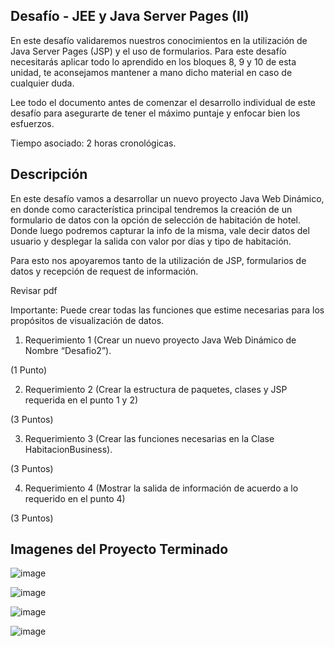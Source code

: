 Desafío - JEE y Java Server Pages (II)
-

En este desafío validaremos nuestros conocimientos en la utilización de Java Server Pages
(JSP) y el uso de formularios.
Para este desafío necesitarás aplicar todo lo aprendido en los bloques 8, 9 y 10 de esta unidad,
te aconsejamos mantener a mano dicho material en caso de cualquier duda.

Lee todo el documento antes de comenzar el desarrollo individual de este desafío para
asegurarte de tener el máximo puntaje y enfocar bien los esfuerzos.

Tiempo asociado: 2 horas cronológicas.

Descripción
-

En este desafío vamos a desarrollar un nuevo proyecto Java Web Dinámico, en donde como
característica principal tendremos la creación de un formulario de datos con la opción de
selección de habitación de hotel. Donde luego podremos capturar la info de la misma, vale
decir datos del usuario y desplegar la salida con valor por días y tipo de habitación.

Para esto nos apoyaremos tanto de la utilización de JSP, formularios de datos y recepción de
request de información.


Revisar pdf

Importante:
Puede crear todas las funciones que estime necesarias para los propósitos de visualización
de datos.
1. Requerimiento 1 (Crear un nuevo proyecto Java Web Dinámico de Nombre “Desafio2”).
   
(1 Punto)

2. Requerimiento 2 (Crear la estructura de paquetes, clases y JSP requerida en el punto 1 y 2)
   
(3 Puntos)

3. Requerimiento 3 (Crear las funciones necesarias en la Clase HabitacionBusiness).

(3 Puntos)

4. Requerimiento 4 (Mostrar la salida de información de acuerdo a lo requerido en el punto 4)

(3 Puntos)


Imagenes del Proyecto Terminado
-

![image](https://github.com/TomasAguileraCastillo/Desafio-JEE-y-Java-Server-Pages-II/assets/136927556/af912c24-0f51-48b6-96ea-a5476c5163ff)

![image](https://github.com/TomasAguileraCastillo/Desafio-JEE-y-Java-Server-Pages-II/assets/136927556/cf670cb0-6f85-4211-8080-895f51f913e2)

![image](https://github.com/TomasAguileraCastillo/Desafio-JEE-y-Java-Server-Pages-II/assets/136927556/eecc2703-3376-429d-a20d-7b8693e4090c)

![image](https://github.com/TomasAguileraCastillo/Desafio-JEE-y-Java-Server-Pages-II/assets/136927556/d38c0d57-d6d8-4a46-9a01-676269c8b830)







